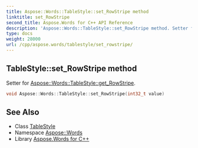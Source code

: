 ```yaml
---
title: Aspose::Words::TableStyle::set_RowStripe method
linktitle: set_RowStripe
second_title: Aspose.Words for C++ API Reference
description: 'Aspose::Words::TableStyle::set_RowStripe method. Setter for Aspose::Words::TableStyle::get_RowStripe in C++.'
type: docs
weight: 28000
url: /cpp/aspose.words/tablestyle/set_rowstripe/
---
```

## TableStyle::set_RowStripe method


Setter for [Aspose::Words::TableStyle::get_RowStripe](../get_rowstripe/).

```cpp
void Aspose::Words::TableStyle::set_RowStripe(int32_t value)
```

## See Also

* Class [TableStyle](../)
* Namespace [Aspose::Words](../../)
* Library [Aspose.Words for C++](../../../)
